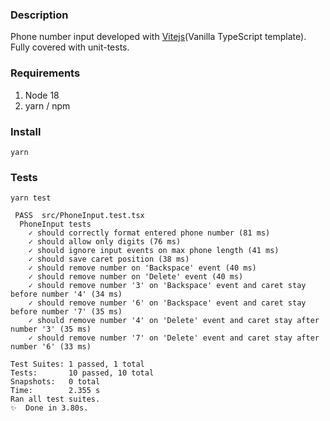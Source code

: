 
### Description

Phone number input developed with [Vitejs](https://vitejs.dev/)(Vanilla TypeScript template).
Fully covered with unit-tests.

### Requirements

1. Node 18
2. yarn / npm

### Install

`yarn`

### Tests

`yarn test`

```console
 PASS  src/PhoneInput.test.tsx
  PhoneInput tests
    ✓ should correctly format entered phone number (81 ms)
    ✓ should allow only digits (76 ms)
    ✓ should ignore input events on max phone length (41 ms)
    ✓ should save caret position (38 ms)
    ✓ should remove number on 'Backspace' event (40 ms)
    ✓ should remove number on 'Delete' event (40 ms)
    ✓ should remove number '3' on 'Backspace' event and caret stay before number '4' (34 ms)
    ✓ should remove number '6' on 'Backspace' event and caret stay before number '7' (35 ms)
    ✓ should remove number '4' on 'Delete' event and caret stay after number '3' (35 ms)
    ✓ should remove number '7' on 'Delete' event and caret stay after number '6' (33 ms)

Test Suites: 1 passed, 1 total
Tests:       10 passed, 10 total
Snapshots:   0 total
Time:        2.355 s
Ran all test suites.
✨  Done in 3.80s.
```
